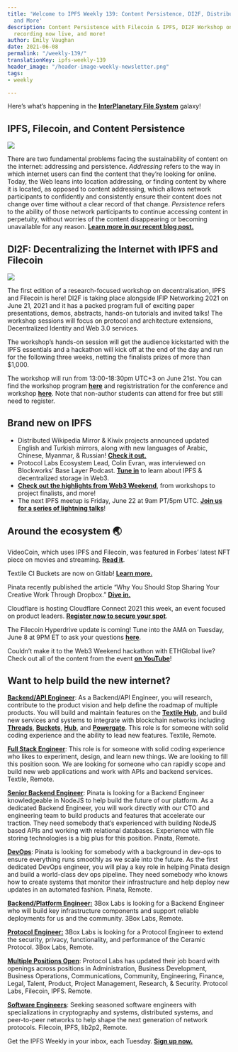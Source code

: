 ```yaml
---
title: 'Welcome to IPFS Weekly 139: Content Persistence, DI2F, Distributed Wikipedia,
  and More'
description: Content Persistence with Filecoin & IPFS, DI2F Workshop on 6/21, Web3Weekend
  recording now live, and more!
author: Emily Vaughan
date: 2021-06-08
permalink: "/weekly-139/"
translationKey: ipfs-weekly-139
header_image: "/header-image-weekly-newsletter.png"
tags:
- weekly

---
```

Here’s what’s happening in the [**InterPlanetary File System**](https://ipfs.tech/) galaxy!

## IPFS, Filecoin, and Content Persistence

![](../assets/ipfs-fil-blog-persistence-art.png)

There are two fundamental problems facing the sustainability of content on the internet: addressing and persistence. _Addressing_ refers to the way in which internet users can find the content that they’re looking for online. Today, the Web leans into location addressing, or finding content by where it is located, as opposed to content addressing, which allows network participants to confidently and consistently ensure their content does not change over time without a clear record of that change. _Persistence_ refers to the ability of those network participants to continue accessing content in perpetuity, without worries of the content disappearing or becoming unavailable for any reason. [**Learn more in our recent blog post.**](https://blog.ipfs.tech/2021-06-03-ipfs-filecoin-content-persistence/)

## DI2F: Decentralizing the Internet with IPFS and Filecoin

![](../assets/di2f-cover-slide.png)

The first edition of a research-focused workshop on decentralisation, IPFS and Filecoin is here! DI2F is taking place alongside IFIP Networking 2021 on June 21, 2021 and it has a packed program full of exciting paper presentations, demos, abstracts, hands-on tutorials and invited talks! The workshop sessions will focus on protocol and architecture extensions, Decentralized Identity and Web 3.0 services.

The workshop’s hands-on session will get the audience kickstarted with the IPFS essentials and a hackathon will kick off at the end of the day and run for the following three weeks, netting the finalists prizes of more than $1,000.

The workshop will run from 13:00-18:30pm UTC+3 on June 21st. You can find the workshop program [**here**](https://networking.ifip.org/2021/workshops/di2f-decentralising-the-internet-with-ipfs-and-filecoin) and registristration for the conference and workshop [**here**](https://networking.ifip.org/2021/registration). Note that non-author students can attend for free but still need to register.

## Brand new on IPFS

* Distributed Wikipedia Mirror & Kiwix projects announced updated English and Turkish mirrors, along with new languages of Arabic, Chinese, Myanmar, & Russian! [**Check it out.**](https://blog.ipfs.tech/2021-05-31-distributed-wikipedia-mirror-update/)
* Protocol Labs Ecosystem Lead, Colin Evran, was interviewed on Blockworks’ Base Layer Podcast. [**Tune in**](https://podcasts.apple.com/us/podcast/base-layer-episode-211-colin-evran-from-protocol-labs/id1445373535?i=1000524502274) to learn about IPFS & decentralized storage in Web3.
* [**Check out the highlights from Web3 Weekend**](https://blog.ipfs.tech/2021-06-08-web3-weekend/), from workshops to project finalists, and more!
* The next IPFS meetup is Friday, June 22 at 9am PT/5pm UTC. [**Join us for a series of lightning talks**](https://www.meetup.com/en-AU/San-Francisco-IPFS/events/cbjsgsyccjbdc/)!

## Around the ecosystem 🌏

VideoCoin, which uses IPFS and Filecoin, was featured in Forbes’ latest NFT piece on movies and streaming. [**Read it**](https://www.forbes.com/sites/lawrencewintermeyer/2021/06/01/are-movies-and-streaming-the-next-frontier-for-nfts/?sh=23e0495c2b13).   
  
Textile CI Buckets are now on Gitlab! [**Learn more.**](https://gitlab.com/txlab/textile-ci-docker-image)  
  
Pinata recently published the article “Why You Should Stop Sharing Your Creative Work Through Dropbox.” [**Dive in.**](https://medium.com/pinata/why-you-should-stop-sharing-your-creative-work-through-dropbox-7ec38be7da75)  
  
Cloudflare is hosting Cloudflare Connect 2021 this week, an event focused on product leaders. [**Register now to secure your spot**](https://www.cloudflare.com/cloudflare-connect-2021/).  
  
The Filecoin Hyperdrive update is coming! Tune into the AMA on Tuesday, June 8 at 9PM ET to ask your questions [**here**](https://app.sli.do/event/ggm7xqpx).   
  
Couldn’t make it to the Web3 Weekend hackathon with ETHGlobal live? Check out all of the content from the event [**on YouTube**](https://www.youtube.com/watch?v=5CPUSPUGOZ0&list=PL_0VrY55uV1_MGf3-oQ2jmZt4VFQSjenh)!

## Want to help build the new internet?

[**Backend/API Engineer**](https://boards.greenhouse.io/textileio/jobs/4017981004): As a Backend/API Engineer, you will research, contribute to the product vision and help define the roadmap of multiple products. You will build and maintain features on the [**Textile Hub**](https://github.com/textileio/textile), and build new services and systems to integrate with blockchain networks including [**Threads**](https://github.com/textileio/go-threads), [**Buckets**](https://github.com/textileio/go-buckets), [**Hub**](https://github.com/textileio/textile), and [**Powergate**](https://github.com/textileio/powergate). This role is for someone with solid coding experience and the ability to lead new features. Textile, Remote.  
  
[**Full Stack Engineer**](https://boards.greenhouse.io/textileio/jobs/4017984004): This role is for someone with solid coding experience who likes to experiment, design, and learn new things. We are looking to fill this position soon. We are looking for someone who can rapidly scope and build new web applications and work with APIs and backend services. Textile, Remote.  
  
[**Senior Backend Engineer**](https://pinata.cloud/careers#2): Pinata is looking for a Backend Engineer knowledgeable in NodeJS to help build the future of our platform. As a dedicated Backend Engineer, you will work directly with our CTO and engineering team to build products and features that accelerate our traction. They need somebody that’s experienced with building NodeJS based APIs and working with relational databases. Experience with file storing technologies is a big plus for this position. Pinata, Remote.  
  
[**DevOps**](https://pinata.cloud/careers#1): Pinata is looking for somebody with a background in dev-ops to ensure everything runs smoothly as we scale into the future. As the first dedicated DevOps engineer, you will play a key role in helping Pinata design and build a world-class dev ops pipeline. They need somebody who knows how to create systems that monitor their infrastructure and help deploy new updates in an automated fashion. Pinata, Remote.  
  
[**Backend/Platform Engineer:**](https://jobs.lever.co/3box) 3Box Labs is looking for a Backend Engineer who will build key infrastructure components and support reliable deployments for us and the community. 3Box Labs, Remote.  
  
[**Protocol Engineer:**](https://jobs.lever.co/3box) 3Box Labs is looking for a Protocol Engineer to extend the security, privacy, functionality, and performance of the Ceramic Protocol. 3Box Labs, Remote.  
  
[**Multiple Positions Open**](https://jobs.lever.co/protocol): Protocol Labs has updated their job board with openings across positions in Administration, Business Development, Business Operations, Communications, Community, Engineering, Finance, Legal, Talent, Product, Project Management, Research, & Security. Protocol Labs, Filecoin, IPFS. Remote.  
  
[**Software Engineers**](https://jobs.lever.co/protocol): Seeking seasoned software engineers with specializations in cryptography and systems, distributed systems, and peer-to-peer networks to help shape the next generation of network protocols. Filecoin, IPFS, lib2p2, Remote.

Get the IPFS Weekly in your inbox, each Tuesday. [**Sign up now.**](https://ipfs.us4.list-manage.com/subscribe?u=25473244c7d18b897f5a1ff6b&id=cad54b2230)